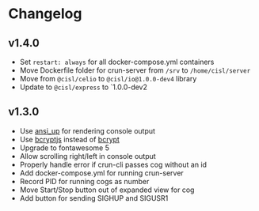 # Changelog

## v1.4.0
* Set `restart: always` for all docker-compose.yml containers
* Move Dockerfile folder for crun-server from `/srv` to `/home/cisl/server`
* Move from `@cisl/celio` to `@cisl/io@1.0.0-dev4` library
* Update to `@cisl/express` to `1.0.0-dev2

## v1.3.0
* Use [ansi_up](https://github.com/drudru/ansi_up#readme) for rendering console output
* Use [bcryptjs](https://www.npmjs.com/package/bcryptjs) instead of [bcrypt](https://www.npmjs.com/package/bcrypt)
* Upgrade to fontawesome 5
* Allow scrolling right/left in console output
* Properly handle error if crun-cli passes cog without an id
* Add docker-compose.yml for running crun-server
* Record PID for running cogs as number
* Move Start/Stop button out of expanded view for cog
* Add button for sending SIGHUP and SIGUSR1
